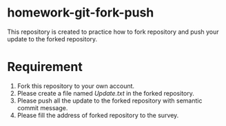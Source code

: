# homework-git-fork-push

This repository is created to practice how to fork repository and push your update to the forked repository.

# Requirement

1. Fork this repository to your own account.
2. Please create a file named *Update.txt* in the forked repository.
3. Please push all the update to the forked repository with semantic commit message.
4. Please fill the address of forked repository to the survey.
